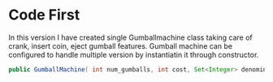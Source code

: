 # Code First

In this version I have created single Gumballmachine class taking care of crank, insert coin, eject gumball features. Gumball machine can be configured to handle multiple version by instantiatin it through constructor.

```java
public GumballMachine( int num_gumballs, int cost, Set<Integer> denominationsAccepted )
```


